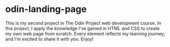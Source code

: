 # odin-landing-page

This is my second project in The Odin Project web development course. In this project, I apply the knowledge I've gained in HTML and CSS to create my own web page from scratch. Every element reflects my learning journey, and I'm excited to share it with you. Enjoy!
